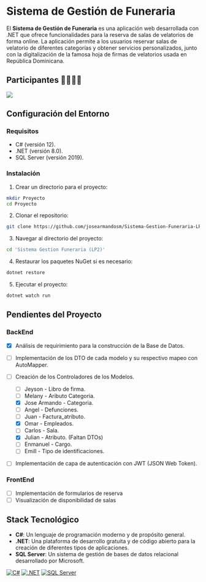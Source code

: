 # Sistema de Gestión de Funeraria

El **Sistema de Gestión de Funeraria** es una aplicación web desarrollada con .NET que ofrece funcionalidades para la reserva de salas de velatorios de forma online. La aplicación permite a los usuarios reservar salas de velatorio de diferentes categorías y obtener servicios personalizados, junto con la digitalización de la famosa hoja de firmas de velatorios usada en República Dominicana.

## Participantes 👩‍🎓👨‍🎓

<a href="https://github.com/josearmandosm/Sistema-Gestion-Funeraria-LP2-/graphs/contributors">
  <img src="https://contrib.rocks/image?repo=josearmandosm/Sistema-Gestion-Funeraria-LP2-" />
</a>

## Configuración del Entorno

### Requisitos

- C# (versión 12).
- .NET (versión 8.0).
- SQL Server (versión 2019).

### Instalación

1. Crear un directorio para el proyecto:

```sh
mkdir Proyecto
cd Proyecto
```

2. Clonar el repositorio:

```sh
git clone https://github.com/josearmandosm/Sistema-Gestion-Funeraria-LP2-.git
```

3. Navegar al directorio del proyecto:

```sh
cd 'Sistema Gestion Funeraria (LP2)'
```

4. Restaurar los paquetes NuGet si es necesario:

```sh
dotnet restore
```

5. Ejecutar el proyecto:

```sh
dotnet watch run
```

## Pendientes del Proyecto

### BackEnd

- [x] Análisis de requirimiento para la construcción de la Base de Datos.
- [ ] Implementación de los DTO de cada modelo y su respectivo mapeo con AutoMapper.

- [ ] Creación de los Controladores de los Modelos.
  - [ ] Jeyson - Libro de firma.
  - [ ] Melany - Aributo Categoria.
  - [x] Jose Armando - Categoria.
  - [ ] Angel - Defunciones.
  - [ ] Juan - Factura_atributo.
  - [x] Omar - Empleados.
  - [ ] Carlos - Sala.
  - [x] Julian - Atributo. (Faltan DTOs)
  - [ ] Enmanuel - Cargo.
  - [ ] Emill - Tipo de identificaciones.

- [ ] Implementación de capa de autenticación con JWT (JSON Web Token).

### FrontEnd

- [ ] Implementación de formularios de reserva
- [ ] Visualización de disponibilidad de salas

## Stack Tecnológico

- **C#**: Un lenguaje de programación moderno y de propósito general.
- **.NET**: Una plataforma de desarrollo gratuita y de código abierto para la creación de diferentes tipos de aplicaciones.
- **SQL Server**: Un sistema de gestión de bases de datos relacional desarrollado por Microsoft.

[![C#](https://img.shields.io/badge/C%23-12-blue)](https://dotnet.microsoft.com/en-us/languages/csharp)
[![.NET](https://img.shields.io/badge/.NET-8.0-blueviolet)](https://dotnet.microsoft.com/en-us/download/dotnet/8.0)
[![SQL Server](https://img.shields.io/badge/SQL_Server-2019-orange)](https://www.microsoft.com/en-us/sql-server/sql-server-downloads)
